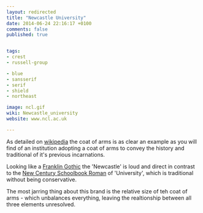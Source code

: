 ```yaml
---
layout: redirected
title: "Newcastle University"
date: 2014-06-24 22:16:17 +0100
comments: false
published: true


tags:
- crest
- russell-group

- blue
- sansserif
- serif
- shield
- northeast

image: ncl.gif
wiki: Newcastle_university
website: www.ncl.ac.uk

---
```


As detailed on [wikipedia](http://en.wikipedia.org/wiki/Newcastle_university#Coat_of_arms) the coat of arms is as clear an example as you will find of an institution adopting a coat of arms to convey the history and traditional of it's previous incarnations.

Looking like a [Franklin Gothic](http://www.myfonts.com/fonts/adobe/franklin-gothic/) the 'Newcastle' is loud and direct in contrast to the [New Century Schoolbook Roman](http://www.linotype.com/en/46730/NewCenturySchoolbookRoman-product.html) of 'University', which is traditional without being conservative.

The most jarring thing about this brand is the relative size of teh coat of arms - which unbalances everything, leaving the realtionship between all three elements unresolved.
